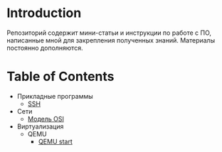 # Introduction

Репозиторий содержит мини-статьи и инструкции по работе с ПО, написанные мной для закрепления полученных знаний. Материалы постоянно дополняются.

# Table of Contents

- Прикладные программы
  - [SSH](ssh.md)
- Сети
  - [Модель OSI](OSI.md)
- Виртуализация
  - QEMU
    - [QEMU start](qemu.md)
